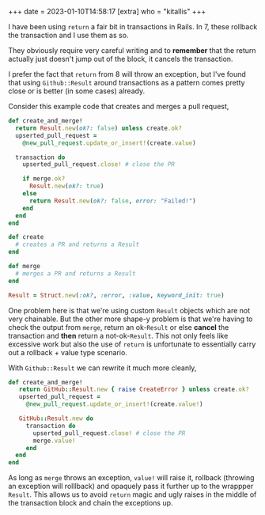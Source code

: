 +++
date = 2023-01-10T14:58:17
[extra]
who = "kitallis"
+++

I have been using `return` a fair bit in transactions in Rails. In 7, these rollback the transaction and I use them as so.

They obviously require very careful writing and to **remember** that the return actually just doesn't jump out of the block, it cancels the transaction.

I prefer the fact that `return` from 8 will throw an exception, but I've found that using `Github::Result` around transactions as a pattern comes pretty close or is better (in some cases) already.

Consider this example code that creates and merges a pull request,

```ruby
def create_and_merge!
  return Result.new(ok?: false) unless create.ok?
  upserted_pull_request =
    @new_pull_request.update_or_insert!(create.value)

  transaction do
    upserted_pull_request.close! # close the PR

    if merge.ok?
      Result.new(ok?: true)
    else
      return Result.new(ok?: false, error: "Failed!")
    end
  end
end

def create
  # creates a PR and returns a Result
end

def merge
  # merges a PR and returns a Result
end

Result = Struct.new(:ok?, :error, :value, keyword_init: true)
```

One problem here is that we're using custom `Result` objects which are not very chainable. But the other more shape-y problem is that we're having to check the output from `merge`, return an ok-`Result` or else **cancel** the transaction and **then** return a not-ok-`Result`. This not only feels like excessive work but also the use of `return` is unfortunate to essentially carry out a rollback + value type scenario.

With `Github::Result` we can rewrite it much more cleanly,

```ruby
def create_and_merge!
   return GitHub::Result.new { raise CreateError } unless create.ok?
   upserted_pull_request =
     @new_pull_request.update_or_insert!(create.value!)

   GitHub::Result.new do
     transaction do
       upserted_pull_request.close! # close the PR
       merge.value!
     end
  end
end
```

As long as `merge` throws an exception, `value!` will raise it, rollback (throwing an exception will rolllback) and opaquely pass it further up to the wrappper `Result`. This allows us to avoid `return` magic and ugly raises in the middle of the transaction block and chain the exceptions up.
